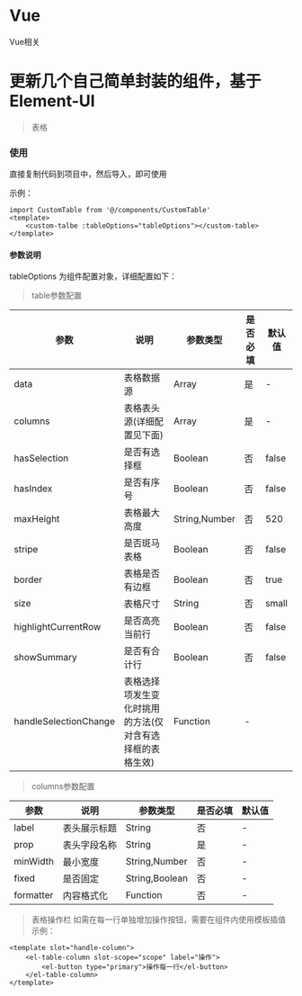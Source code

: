 # Vue
Vue相关

# 更新几个自己简单封装的组件，基于Element-UI

> 表格

### 使用
直接复制代码到项目中，然后导入，即可使用

示例：

    import CustomTable from '@/components/CustomTable'
    <template>
        <custom-talbe :tableOptions="tableOptions"></custom-table>
    </template>
    
#### 参数说明

tableOptions 为组件配置对象，详细配置如下：

> table参数配置

参数 | 说明 | 参数类型 | 是否必填 | 默认值
--------- | --------- | --------- | --------- | ---------
data | 表格数据源 | Array | 是 | -
columns | 表格表头源(详细配置见下面) | Array | 是 | -
hasSelection | 是否有选择框 | Boolean | 否 | false
hasIndex | 是否有序号 | Boolean | 否 | false
maxHeight | 表格最大高度 | String,Number | 否 | 520
stripe | 是否斑马表格 | Boolean | 否 | false
border | 表格是否有边框 | Boolean | 否 | true
size | 表格尺寸 | String | 否 | small
highlightCurrentRow | 是否高亮当前行 | Boolean | 否 | false
showSummary | 是否有合计行 | Boolean | 否 | false
handleSelectionChange | 表格选择项发生变化时挑用的方法(仅对含有选择框的表格生效) | Function | -

> columns参数配置

参数 | 说明 | 参数类型 | 是否必填 | 默认值
--------- | --------- | --------- | --------- | ---------
label | 表头展示标题 | String | 否 | -
prop | 表头字段名称 | String | 是 | -
minWidth | 最小宽度 | String,Number | 否 | -
fixed | 是否固定 | String,Boolean | 否 | -
formatter | 内容格式化 | Function | 否 | -

> 表格操作栏
如需在每一行单独增加操作按钮，需要在组件内使用模板插值
示例：

    <template slot="handle-column">
        <el-table-column slot-scope="scope" label="操作">
            <el-button type="primary">操作每一行</el-button>
        </el-table-column>
    </template>


